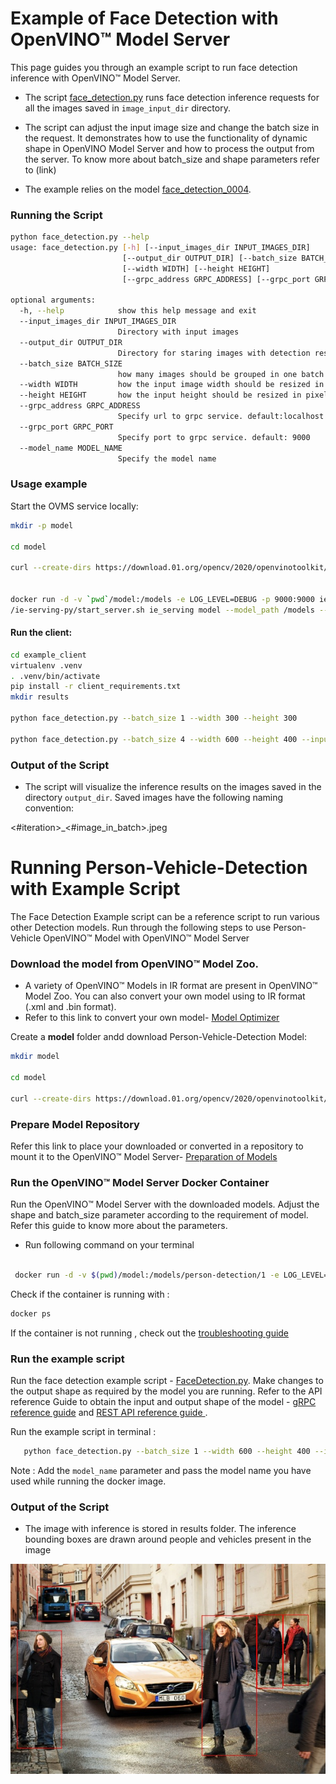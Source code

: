 
# Example of Face Detection with OpenVINO&trade; Model Server<a name="facedetection"></a>

This page guides you through an example script to run face detection inference with OpenVINO&trade; Model Server.


- The script [face_detection.py](../example_client/face_detection.py) runs face detection inference requests for all the images
saved in `image_input_dir` directory. 

- The script can adjust the input image size and change the batch size in the request. It demonstrates how to use
the functionality of dynamic shape in OpenVINO Model Server and how to process the output from the server. To know more about batch_size and shape parameters refer to (link)

- The example relies on the model [face_detection_0004](https://docs.openvinotoolkit.org/2018_R5/_docs_Retail_object_detection_face_sqnet10modif_ssd_0004_caffe_desc_face_detection_retail_0004.html).

### Running the Script

```bash
python face_detection.py --help
usage: face_detection.py [-h] [--input_images_dir INPUT_IMAGES_DIR]
                         [--output_dir OUTPUT_DIR] [--batch_size BATCH_SIZE]
                         [--width WIDTH] [--height HEIGHT]
                         [--grpc_address GRPC_ADDRESS] [--grpc_port GRPC_PORT] [--model_name]

optional arguments:
  -h, --help            show this help message and exit
  --input_images_dir INPUT_IMAGES_DIR
                        Directory with input images
  --output_dir OUTPUT_DIR
                        Directory for staring images with detection results
  --batch_size BATCH_SIZE
                        how many images should be grouped in one batch
  --width WIDTH         how the input image width should be resized in pixels
  --height HEIGHT       how the input height should be resized in pixels
  --grpc_address GRPC_ADDRESS
                        Specify url to grpc service. default:localhost
  --grpc_port GRPC_PORT
                        Specify port to grpc service. default: 9000
  --model_name MODEL_NAME
                        Specify the model name 
```

### Usage example

Start the OVMS service locally:

```bash
mkdir -p model

cd model

curl --create-dirs https://download.01.org/opencv/2020/openvinotoolkit/2020.2/open_model_zoo/models_bin/3/face-detection-retail-0004/FP32/face-detection-retail-0004.xml https://download.01.org/opencv/2020/openvinotoolkit/2020.2/open_model_zoo/models_bin/3/face-detection-retail-0004/FP32/face-detection-retail-0004.bin -o model/face-detection-retail-0004.xml -o model/face-detection-retail-0004.bin


docker run -d -v `pwd`/model:/models -e LOG_LEVEL=DEBUG -p 9000:9000 ie-serving-py:latest \
/ie-serving-py/start_server.sh ie_serving model --model_path /models --model_name face-detection --port 9000  --shape auto
```

#### Run the client:
```bash
cd example_client
virtualenv .venv
. .venv/bin/activate
pip install -r client_requirements.txt
mkdir results

python face_detection.py --batch_size 1 --width 300 --height 300

python face_detection.py --batch_size 4 --width 600 --height 400 --input_images_dir images/people --output_dir results
```

### Output of the Script

- The script will visualize the inference results on the images saved in the directory `output_dir`. Saved images have the following naming convention:

<#iteration>_<#image_in_batch>.jpeg

# Running Person-Vehicle-Detection with Example Script<a name="persondetection"></a>

The Face Detection Example script can be a reference script to run various other Detection models. Run through the following steps to use Person-Vehicle OpenVINO&trade; Model with OpenVINO&trade; Model Server


### Download the model from OpenVINO&trade; Model Zoo.

- A variety of OpenVINO&trade; Models in IR format are present in OpenVINO&trade; Model Zoo. You can also convert your own model using to IR format (.xml and .bin format). 
- Refer to this link to convert your own model- [Model Optimizer](https://software.intel.com/en-us/articles/OpenVINO-ModelOptimizer)

Create a **model** folder andd download Person-Vehicle-Detection Model:


```bash
mkdir model 

cd model

curl --create-dirs https://download.01.org/opencv/2020/openvinotoolkit/2020.2/open_model_zoo/models_bin/3/person-vehicle-bike-detection-crossroad-0078/FP32/person-vehicle-bike-detection-crossroad-0078.bin https://download.01.org/opencv/2020/openvinotoolkit/2020.2/open_model_zoo/models_bin/3/person-vehicle-bike-detection-crossroad-0078/FP32/person-vehicle-bike-detection-crossroad-0078.xml -o person-vehicle-bike-detection-crossroad-0078.bin -o person-vehicle-bike-detection-crossroad-0078.xml

```

### Prepare Model Repository

Refer this link to place your downloaded or converted in a repository to mount it to the OpenVINO&trade; Model Server- [Preparation of Models](./PreparingModelsRepository.md)

### Run the OpenVINO&trade; Model Server Docker Container

Run the OpenVINO&trade; Model Server with the downloaded models. Adjust the shape and batch_size parameter according to the requirement of model. Refer this guide to know more about the parameters.

- Run following command on your terminal 

```bash

 docker run -d -v $(pwd)/model:/models/person-detection/1 -e LOG_LEVEL=DEBUG -p 9000:9000 ovms:latest --model_path /models/person-detection --model_name person-detection --port 9000  --shape auto

```


Check if the container is running with :

```bash
docker ps
```
If the container is not running , check out the [troubleshooting guide](./Troubleshooting.md)


### Run the example script

Run the face detection example script - [FaceDetection.py](../facedetection.py). Make changes to the output shape as required by the model you are running. Refer to the API reference Guide to obtain the input and output shape of the model - [gRPC reference guide](./ModelServerGRPCAPI.md) and [REST API reference guide ](./ModelServerRESTAPI.md).

Run the example script in terminal :

```bash 
   python face_detection.py --batch_size 1 --width 600 --height 400 --input_images_dir images --output_dir results --model_name person-detection

```


Note : Add the `model_name` parameter and pass the model name you have used while running the docker image.

### Output of the Script

- The image with inference is stored in results folder. The inference bounding boxes are drawn around people and vehicles present in the image 

![image](./Images/person-detection_3_0.jpg)
